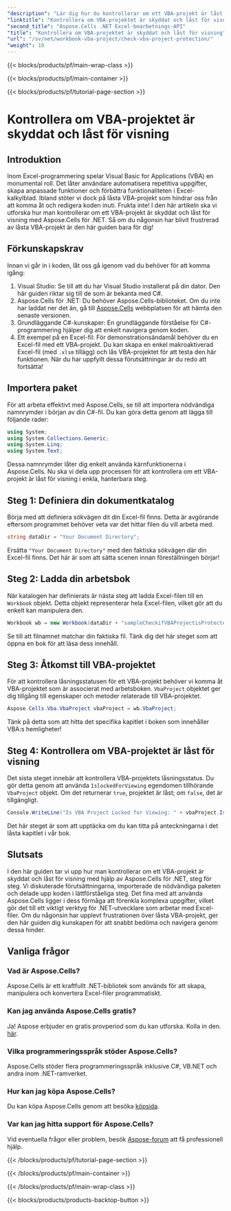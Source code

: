 ```yaml
---
"description": "Lär dig hur du kontrollerar om ett VBA-projekt är låst i Excel med hjälp av Aspose.Cells för .NET med vår omfattande steg-för-steg-guide. Frigör din potential."
"linktitle": "Kontrollera om VBA-projektet är skyddat och låst för visning"
"second_title": "Aspose.Cells .NET Excel-bearbetnings-API"
"title": "Kontrollera om VBA-projektet är skyddat och låst för visning"
"url": "/sv/net/workbook-vba-project/check-vba-project-protection/"
"weight": 10
---
```


{{< blocks/products/pf/main-wrap-class >}}

{{< blocks/products/pf/main-container >}}

{{< blocks/products/pf/tutorial-page-section >}}

# Kontrollera om VBA-projektet är skyddat och låst för visning

## Introduktion
Inom Excel-programmering spelar Visual Basic for Applications (VBA) en monumental roll. Det låter användare automatisera repetitiva uppgifter, skapa anpassade funktioner och förbättra funktionaliteten i Excel-kalkylblad. Ibland stöter vi dock på låsta VBA-projekt som hindrar oss från att komma åt och redigera koden inuti. Frukta inte! I den här artikeln ska vi utforska hur man kontrollerar om ett VBA-projekt är skyddat och låst för visning med Aspose.Cells för .NET. Så om du någonsin har blivit frustrerad av låsta VBA-projekt är den här guiden bara för dig!
## Förkunskapskrav
Innan vi går in i koden, låt oss gå igenom vad du behöver för att komma igång:
1. Visual Studio: Se till att du har Visual Studio installerat på din dator. Den här guiden riktar sig till de som är bekanta med C#.
2. Aspose.Cells för .NET: Du behöver Aspose.Cells-biblioteket. Om du inte har laddat ner det än, gå till [Aspose.Cells](https://releases.aspose.com/cells/net/) webbplatsen för att hämta den senaste versionen.
3. Grundläggande C#-kunskaper: En grundläggande förståelse för C#-programmering hjälper dig att enkelt navigera genom koden.
4. Ett exempel på en Excel-fil: För demonstrationsändamål behöver du en Excel-fil med ett VBA-projekt. Du kan skapa en enkel makroaktiverad Excel-fil (med `.xlsm` tillägg) och lås VBA-projektet för att testa den här funktionen.
När du har uppfyllt dessa förutsättningar är du redo att fortsätta!
## Importera paket
För att arbeta effektivt med Aspose.Cells, se till att importera nödvändiga namnrymder i början av din C#-fil. Du kan göra detta genom att lägga till följande rader:
```csharp
using System;
using System.Collections.Generic;
using System.Linq;
using System.Text;
```
Dessa namnrymder låter dig enkelt använda kärnfunktionerna i Aspose.Cells.
Nu ska vi dela upp processen för att kontrollera om ett VBA-projekt är låst för visning i enkla, hanterbara steg.
## Steg 1: Definiera din dokumentkatalog
Börja med att definiera sökvägen dit din Excel-fil finns. Detta är avgörande eftersom programmet behöver veta var det hittar filen du vill arbeta med.
```csharp
string dataDir = "Your Document Directory";
```
Ersätta `"Your Document Directory"` med den faktiska sökvägen där din Excel-fil finns. Det här är som att sätta scenen innan föreställningen börjar!
## Steg 2: Ladda din arbetsbok
När katalogen har definierats är nästa steg att ladda Excel-filen till en `Workbook` objekt. Detta objekt representerar hela Excel-filen, vilket gör att du enkelt kan manipulera den.
```csharp
Workbook wb = new Workbook(dataDir + "sampleCheckifVBAProjectisProtected.xlsm");
```
Se till att filnamnet matchar din faktiska fil. Tänk dig det här steget som att öppna en bok för att läsa dess innehåll.
## Steg 3: Åtkomst till VBA-projektet
För att kontrollera låsningsstatusen för ett VBA-projekt behöver vi komma åt VBA-projektet som är associerat med arbetsboken. `VbaProject` objektet ger dig tillgång till egenskaper och metoder relaterade till VBA-projektet.
```csharp
Aspose.Cells.Vba.VbaProject vbaProject = wb.VbaProject;
```
Tänk på detta som att hitta det specifika kapitlet i boken som innehåller VBA:s hemligheter!
## Steg 4: Kontrollera om VBA-projektet är låst för visning
Det sista steget innebär att kontrollera VBA-projektets låsningsstatus. Du gör detta genom att använda `IslockedForViewing` egendomen tillhörande `VbaProject` objekt. Om det returnerar `true`, projektet är låst; om `false`, det är tillgängligt.
```csharp
Console.WriteLine("Is VBA Project Locked for Viewing: " + vbaProject.IslockedForViewing);
```
Det här steget är som att upptäcka om du kan titta på anteckningarna i det låsta kapitlet i vår bok.
## Slutsats
I den här guiden tar vi upp hur man kontrollerar om ett VBA-projekt är skyddat och låst för visning med hjälp av Aspose.Cells för .NET, steg för steg. Vi diskuterade förutsättningarna, importerade de nödvändiga paketen och delade upp koden i lättförståeliga steg. Det fina med att använda Aspose.Cells ligger i dess förmåga att förenkla komplexa uppgifter, vilket gör det till ett viktigt verktyg för .NET-utvecklare som arbetar med Excel-filer.
Om du någonsin har upplevt frustrationen över låsta VBA-projekt, ger den här guiden dig kunskapen för att snabbt bedöma och navigera genom dessa hinder.
## Vanliga frågor
### Vad är Aspose.Cells?
Aspose.Cells är ett kraftfullt .NET-bibliotek som används för att skapa, manipulera och konvertera Excel-filer programmatiskt.
### Kan jag använda Aspose.Cells gratis?
Ja! Aspose erbjuder en gratis provperiod som du kan utforska. Kolla in den. [här](https://releases.aspose.com/).
### Vilka programmeringsspråk stöder Aspose.Cells?
Aspose.Cells stöder flera programmeringsspråk inklusive C#, VB.NET och andra inom .NET-ramverket.
### Hur kan jag köpa Aspose.Cells?
Du kan köpa Aspose.Cells genom att besöka [köpsida](https://purchase.aspose.com/buy).
### Var kan jag hitta support för Aspose.Cells?
Vid eventuella frågor eller problem, besök [Aspose-forum](https://forum.aspose.com/c/cells/9) att få professionell hjälp.


{{< /blocks/products/pf/tutorial-page-section >}}

{{< /blocks/products/pf/main-container >}}

{{< /blocks/products/pf/main-wrap-class >}}

{{< blocks/products/products-backtop-button >}}